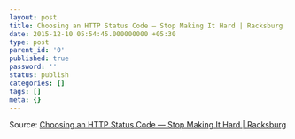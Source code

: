 ```yaml
---
layout: post
title: Choosing an HTTP Status Code — Stop Making It Hard | Racksburg
date: 2015-12-10 05:54:45.000000000 +05:30
type: post
parent_id: '0'
published: true
password: ''
status: publish
categories: []
tags: []
meta: {}
---
```

<p>Source: <a href="http://racksburg.com/choosing-an-http-status-code/">Choosing an HTTP Status Code — Stop Making It Hard | Racksburg</a></p>
